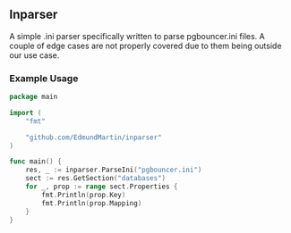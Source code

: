## Inparser
A simple .ini parser specifically written to parse pgbouncer.ini files. A couple of 
edge cases are not properly covered due to them being outside our use case.

### Example Usage
```go
package main

import (
	"fmt"

	"github.com/EdmundMartin/inparser"
)

func main() {
	res, _ := inparser.ParseIni("pgbouncer.ini")
	sect := res.GetSection("databases")
	for _, prop := range sect.Properties {
		fmt.Println(prop.Key)
		fmt.Println(prop.Mapping)
	}
}

```